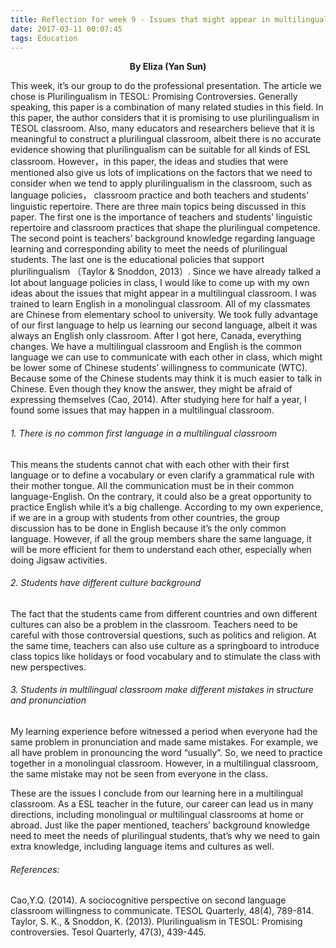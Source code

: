 ```yaml
---
title: Reflection for week 9 - Issues that might appear in multilingual classroom
date: 2017-03-11 00:07:45
tags: Education
---
```


<center><b> By Eliza (Yan Sun) </b></center>

This week, it’s our group to do the professional presentation. The article we chose is Plurilingualism in TESOL: Promising Controversies. Generally speaking, this paper is a combination of many related studies in this field. In this paper, the author considers that it is promising to use plurilingualism in TESOL classroom. Also, many educators and researchers believe that it is meaningful to construct a plurilingual classroom, albeit there is no accurate evidence showing that plurilingualism can be suitable for all kinds of ESL classroom.<!-- more --> However，in this paper, the ideas and studies that were mentioned also give us lots of implications on the factors that we need to consider when we tend to apply plurilingualism in the classroom, such as language policies， classroom practice and both teachers and students’ linguistic repertoire. There are three main topics being discussed in this paper. The first one is the importance of teachers and students’ linguistic repertoire and classroom practices that shape the plurilingual competence. The second point is teachers’ background knowledge regarding language learning and corresponding ability to meet the needs of plurilingual students. The last one is the educational policies that support plurilingualism （Taylor & Snoddon, 2013）.
Since we have already talked a lot about language policies in class, I would like to come up with my own ideas about the issues that might appear in a multilingual classroom. 
I was trained to learn English in a monolingual classroom. All of my classmates are Chinese from elementary school to university. We took fully advantage of our first language to help us learning our second language, albeit it was always an English only classroom. After I got here, Canada, everything changes. We have a multilingual classroom and English is the common language we can use to communicate with each other in class, which might be lower some of Chinese students’ willingness to communicate (WTC). Because some of the Chinese students may think it is much easier to talk in Chinese. Even though they know the answer, they might be afraid of expressing themselves (Cao, 2014). After studying here for half a year, I found some issues that may happen in a multilingual classroom. 
###### 1. There is no common first language in a multilingual classroom
This means the students cannot chat with each other with their first language or to define a vocabulary or even clarify a grammatical rule with their mother tongue. All the communication must be in their common language-English. On the contrary, it could also be a great opportunity to practice English while it’s a big challenge. According to my own experience, if we are in a group with students from other countries, the group discussion has to be done in English because it’s the only common language. However, if all the group members share the same language, it will be more efficient for them to understand each other, especially when doing Jigsaw activities.
###### 2. Students have different culture background
The fact that the students came from different countries and own different cultures can also be a problem in the classroom. Teachers need to be careful with those controversial questions, such as politics and religion. At the same time, teachers can also use culture as a springboard to introduce class topics like holidays or food vocabulary and to stimulate the class with new perspectives.
###### 3. Students in multilingual classroom make different mistakes in structure and pronunciation
My learning experience before witnessed a period when everyone had the same problem in pronunciation and made same mistakes. For example, we all have problem in pronouncing the word “usually”. So, we need to practice together in a monolingual classroom. However, in a multilingual classroom, the same mistake may not be seen from everyone in the class. 

These are the issues I conclude from our learning here in a multilingual classroom. As a ESL teacher in the future, our career can lead us in many directions, including monolingual or multilingual classrooms at home or abroad. Just like the paper mentioned, teachers’ background knowledge need to meet the needs of plurilingual students, that’s why we need to gain extra knowledge, including language items and cultures as well.


###### References:
Cao,Y.Q. (2014). A sociocognitive perspective on second language classroom willingness to communicate. TESOL Quarterly, 48(4), 789-814.
Taylor, S. K., & Snoddon, K. (2013). Plurilingualism in TESOL: Promising controversies. Tesol Quarterly, 47(3), 439-445.